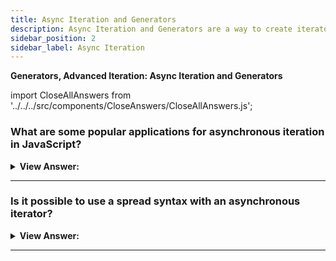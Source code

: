 ```yaml
---
title: Async Iteration and Generators
description: Async Iteration and Generators are a way to create iterators.
sidebar_position: 2
sidebar_label: Async Iteration
---
```


**Generators, Advanced Iteration: Async Iteration and Generators**

import CloseAllAnswers from '../../../src/components/CloseAnswers/CloseAllAnswers.js';

<CloseAllAnswers />

### What are some popular applications for asynchronous iteration in JavaScript?

<details>
  <summary><strong>View Answer:</strong></summary>
  <div>
  <div><strong>Interview Response:</strong> When there is an asynchronous need to retrieve data, we typically use asynchronous iteration. The most common use case is an object needs to make a network request to deliver the next value. This approach is also a great way to handle controlled chunks of data to reduce the impact on resources.
</div><br />
  <div><strong className="codeExample">Code Example:</strong><br /><br />

  <div></div>

```js
let range = {
  from: 1,
  to: 5,

  [Symbol.asyncIterator]() {
    // (1)
    return {
      current: this.from,
      last: this.to,

      async next() {
        // (2)

        // note: we can use "await" inside the async next:
        await new Promise((resolve) => setTimeout(resolve, 1000)); // (3)

        if (this.current <= this.last) {
          return { done: false, value: this.current++ };
        } else {
          return { done: true };
        }
      },
    };
  },
};

(async () => {
  for await (let value of range) {
    // (4)
    alert(value); // 1,2,3,4,5
  }
})();
```

  </div>
  </div>
</details>

---

### Is it possible to use a spread syntax with an asynchronous iterator?

<details>
  <summary><strong>View Answer:</strong></summary>
  <div>
  <div><strong>Interview Response:</strong> No, because the spread syntax expects to find Symbol.iterator, not Symbol.asyncIterator. It’s also the case for for..of: the syntax without await needs Symbol.iterator.
</div><br />
  <div><strong className="codeExample">Code Example:</strong><br /><br />

  <div></div>

```js
// The Spread Syntax works with Symbol.iterator (That's what its look for...)
let range = {
  from: 1,
  to: 5,

  [Symbol.iterator]() {
    // called once, in the beginning of for..of
    return {
      current: this.from,
      last: this.to,

      next() {
        // called every iteration, to get the next value
        if (this.current <= this.last) {
          return { done: false, value: this.current++ };
        } else {
          return { done: true };
        }
      },
    };
  },
};

console.log([...range]); // [1,2,3,4,5] It works!!!

////////////////////////////////////

// Spread Syntax fails with Symbol.asyncIterator

let range = {
  from: 1,
  to: 5,

  [Symbol.asyncIterator]() {
    // (1)
    return {
      current: this.from,
      last: this.to,

      async next() {
        // (2)

        // note: we can use "await" inside the async next:
        await new Promise((resolve) => setTimeout(resolve, 1000)); // (3)

        if (this.current <= this.last) {
          return { done: false, value: this.current++ };
        } else {
          return { done: true };
        }
      },
    };
  },
};

console.log([...range]); // Error, no Symbol.iterator
```

  </div>
  </div>
</details>

---
